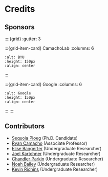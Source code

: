 # Credits

## Sponsors

::::{grid}
:gutter: 3

:::{grid-item-card} CamachoLab
:columns: 6

```{image} ../images/BYULogo.png
:alt: BYU
:height: 150px
:align: center
```

:::

:::{grid-item-card} Google
:columns: 6

```{image} ../images/GoogleLogo.svg
:alt: Google
:height: 150px
:align: center
```

:::
::::

## Contributors

* [Sequoia Ploeg](https://github.com/sequoiap/) (Ph.D. Candidate)
* [Ryan Camacho](https://camacholab.byu.edu/) (Associate Professor)
* [Elise Bangerter](https://www.linkedin.com/in/elise-bangerter-6a32b0248/) (Undergraduate Researcher)
* [Joel Kartchner](https://www.linkedin.com/in/joel-kartchner-413b24230/) (Undergraduate Researcher)
* [Chandler Parkin](https://github.com/11of12) (Undergraduate Researcher)
* [Noah Bailey](https://www.linkedin.com/in/nc-bailey/) (Undergraduate Researcher)
* [Kevin Richins](https://www.linkedin.com/in/kevin-richins-9385a9200/) (Undergraduate Researcher)

<!-- ## Third-party material used:

* MIT Virtual Manufacturing Lab visualizations (contact [Erik Verlage](https://web.mit.edu/everlage/www/)) -->

